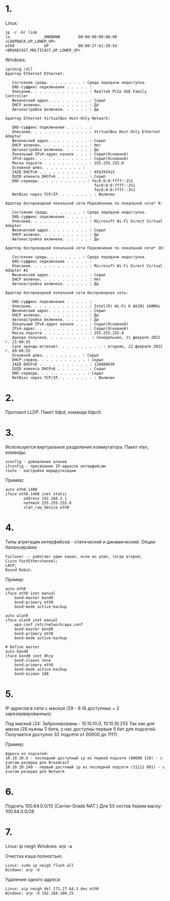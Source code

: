 # 1.
Linux:
```
ip -c -br link
lo               UNKNOWN        00:00:00:00:00:00 <LOOPBACK,UP,LOWER_UP>
eth0             UP             08:00:27:b1:28:5d <BROADCAST,MULTICAST,UP,LOWER_UP>
```

Windows:
```
ipconig /all
Адаптер Ethernet Ethernet:

   Состояние среды. . . . . . . . : Среда передачи недоступна.
   DNS-суффикс подключения . . . . . :
   Описание. . . . . . . . . . . . . : Realtek PCIe GbE Family Controller
   Физический адрес. . . . . . . . . : Скрыл
   DHCP включен. . . . . . . . . . . : Да
   Автонастройка включена. . . . . . : Да

Адаптер Ethernet VirtualBox Host-Only Network:

   DNS-суффикс подключения . . . . . :
   Описание. . . . . . . . . . . . . : VirtualBox Host-Only Ethernet Adapter
   Физический адрес. . . . . . . . . : Скрыл
   DHCP включен. . . . . . . . . . . : Нет
   Автонастройка включена. . . . . . : Да
   Локальный IPv6-адрес канала . . . : Скрыл(Основной)
   IPv4-адрес. . . . . . . . . . . . : Скрыл(Основной)
   Маска подсети . . . . . . . . . . : 255.255.255.0
   Основной шлюз. . . . . . . . . :
   IAID DHCPv6 . . . . . . . . . . . : 856293415
   DUID клиента DHCPv6 . . . . . . . : Скрыл
   DNS-серверы. . . . . . . . . . . : fec0:0:0:ffff::1%1
                                       fec0:0:0:ffff::2%1
                                       fec0:0:0:ffff::3%1
   NetBios через TCP/IP. . . . . . . . : Включен

Адаптер беспроводной локальной сети Подключение по локальной сети* 9:

   Состояние среды. . . . . . . . : Среда передачи недоступна.
   DNS-суффикс подключения . . . . . :
   Описание. . . . . . . . . . . . . : Microsoft Wi-Fi Direct Virtual Adapter
   Физический адрес. . . . . . . . . : Скрыл
   DHCP включен. . . . . . . . . . . : Да
   Автонастройка включена. . . . . . : Да

Адаптер беспроводной локальной сети Подключение по локальной сети* 10:

   Состояние среды. . . . . . . . : Среда передачи недоступна.
   DNS-суффикс подключения . . . . . :
   Описание. . . . . . . . . . . . . : Microsoft Wi-Fi Direct Virtual Adapter #2
   Физический адрес. . . . . . . . . : Скрыл
   DHCP включен. . . . . . . . . . . : Нет
   Автонастройка включена. . . . . . : Да

Адаптер беспроводной локальной сети Беспроводная сеть:

   DNS-суффикс подключения . . . . . :
   Описание. . . . . . . . . . . . . : Intel(R) Wi-Fi 6 AX201 160MHz
   Физический адрес. . . . . . . . . : Скрыл
   DHCP включен. . . . . . . . . . . : Да
   Автонастройка включена. . . . . . : Да
   Локальный IPv6-адрес канала . . . : Скрыл(Основной)
   IPv4-адрес. . . . . . . . . . . . : Скрыл(Основной)
   Маска подсети . . . . . . . . . . : 255.255.255.0
   Аренда получена. . . . . . . . . . : понедельник, 21 февраля 2022 г. 21:09:55
   Срок аренды истекает. . . . . . . . . . : вторник, 22 февраля 2022 г. 09:09:55
   Основной шлюз. . . . . . . . . : Скрыл
   DHCP-сервер. . . . . . . . . . . : Скрыл
   IAID DHCPv6 . . . . . . . . . . . : 120880630
   DUID клиента DHCPv6 . . . . . . . : Скрыл
   DNS-серверы. . . . . . . . . . . : Скрыл
   NetBios через TCP/IP. . . . . . . . : Включен
```

# 2.
Протокол LLDP.
Пакет lldpd, команда lldpctl.

# 3.
Используется виртуальное разделение коммутатора.
Пакет vlan, команды:
```
vconfig - добавление вланов
ifconfig - присвоение IP-адресов интерфейсам
route - настройка маршрутизации
```

Пример:
```
auto eth0.1400
iface eth0.1400 inet static
        address 192.168.1.1
        netmask 255.255.255.0
        vlan_raw_device eth0
```

# 4.
Типы агрегации интерфейсов - статический и динамический.
Опции балансировки:
```
Failover -- работает один канал, если он упал, тогда второй;
Cisco FastEtherchannel;
LACP;
Round Robin.
```
Пример:
```
auto eth0
iface eth0 inet manual
    bond-master bond0
    bond-primary eth0
    bond-mode active-backup
   
auto wlan0
iface wlan0 inet manual
    wpa-conf /etc/network/wpa.conf
    bond-master bond0
    bond-primary eth0
    bond-mode active-backup

# Define master
auto bond0
iface bond0 inet dhcp
    bond-slaves none
    bond-primary eth0
    bond-mode active-backup
    bond-miimon 100
```

# 5.
IP адресов в сети с маской /29 - 8 (6 доступных + 2 зарезервированных)

Под маской /24: 
Забронированы - 10.10.10.0, 10.10.10.255
Так как для маски /29 нужны 3 бита, у нас доступны первые 5 бит для подсетей. Получается доступно 32 подсети от 00000 до 11111.

Пример:
```
Адреса из подсетей:
10.10.10.6 - последний доступный ip из первой подсети (00000 110) - с учетом резерва для Broadcast
10.10.10.249 - первый достпный ip из последней подсети (11111 001) - с учетом резерва для Network
```

# 6.
Подсеть 100.64.0.0/10 (Carrier-Grade NAT.)
Для 50 хостов берем маску: 100.64.0.0/26

# 7.
Linux: ip neigh
Windows: arp -a

Очистка кэша полностью:
```
Linux: sudo ip neigh flush all
Windows: arp -d
```

Удаление одного адреса:
```
Linux: aip neigh del 172.27.64.1 dev eth0
Windows: arp -d 192.168.100.25
```
